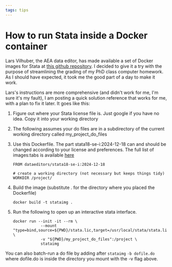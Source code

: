 ```yaml
---
tags: tips
---
```

# How to run Stata inside a Docker container

Lars Vilhuber, the AEA data editor, has made available a set of Docker images for Stata at [this github repository](https://github.com/AEADataEditor/docker-stata?tab=readme-ov-file). I decided to give it a try with the purpose of streamlining the grading of my PhD class computer homework. As I should have expected, it took me the good part of a day to make it work. 

Lars's instructions are more comprehensive (and didn't work for me, I'm sure it's my fault),  I am posting a quick solution reference that works for me, with a plan to fix it later. It goes like this:

1. Figure out where your Stata license file is. Just google if you have no idea. Copy it into your working directory
2. The following assumes your do files are in a subdirectory of the current working directory called my_project_do_files
2. Use this Dockerfile. The part stata18-se-i:2024-12-18 can and should be changed according to your license and preferences. The full list of images:tabs is available [here](https://hub.docker.com/u/dataeditors)

	```
	FROM dataeditors/stata18-se-i:2024-12-18

	# create a working directory (not necessary but keeps things tidy)
	WORKDIR /project/
	```

2. Build the image (substitute . for the directory where you placed the Dockerfile)

	```
	docker build -t stataimg .
	``` 

3. Run the following to open up an interactive stata interface. 

	``` 
	docker run --init -it --rm \
				--mount "type=bind,source=${PWD}/stata.lic,target=/usr/local/stata/stata.lic" \
				-v "${PWD}/my_project_do_files":/project \
				stataimg
	```

You can also batch-run a do file by adding after ```stataimg``` ```-b dofile.do``` where dofile.do is inside the directory you mount with the -v flag above. 

